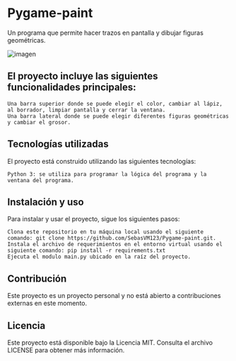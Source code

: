 # Pygame-paint
Un programa que permite hacer trazos en pantalla y dibujar figuras geométricas.

![imagen](https://user-images.githubusercontent.com/42723025/230744081-507a78fe-abcb-4511-bc26-71de0215eed5.png)

## El proyecto incluye las siguientes funcionalidades principales:

    Una barra superior donde se puede elegir el color, cambiar al lápiz, al borrador, limpiar pantalla y cerrar la ventana. 
    Una barra lateral donde se puede elegir diferentes figuras geométricas y cambiar el grosor.

## Tecnologías utilizadas

El proyecto está construido utilizando las siguientes tecnologías:

    Python 3: se utiliza para programar la lógica del programa y la ventana del programa.

## Instalación y uso

Para instalar y usar el proyecto, sigue los siguientes pasos:

    Clona este repositorio en tu máquina local usando el siguiente comando: git clone https://github.com/SebasVM123/Pygame-paint.git.
    Instala el archivo de requerimientos en el entorno virtual usando el siguiente comando: pip install -r requirements.txt
    Ejecuta el modulo main.py ubicado en la raíz del proyecto.

## Contribución

Este proyecto es un proyecto personal y no está abierto a contribuciones externas en este momento.

## Licencia

Este proyecto está disponible bajo la Licencia MIT. Consulta el archivo LICENSE para obtener más información.
